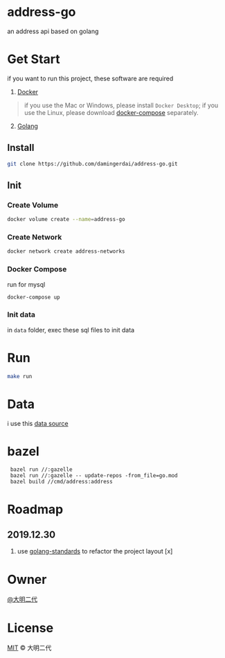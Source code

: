 # address-go
an address api based on golang

# Get Start

if you want to run this project, these software are required
1. [Docker](https://docs.docker.com/install/)
> if you use the Mac or Windows, please install `Docker Desktop`;
> if you use the Linux, please download [docker-compose](https://docs.docker.com/compose/install/) separately.
2. [Golang](https://golang.org/dl/)

## Install
```bash
git clone https://github.com/damingerdai/address-go.git
```

## Init

### Create Volume

```bash
docker volume create --name=address-go
```

### Create Network

```bash
docker network create address-networks
```

### Docker Compose

run for mysql
```bash
docker-compose up
```

### Init data

in `data` folder, exec these sql files to init data

# Run

```bash
make run
```

# Data
i use this [data source](https://github.com/wecatch/china_regions)

# bazel

```
 bazel run //:gazelle
 bazel run //:gazelle -- update-repos -from_file=go.mod
 bazel build //cmd/address:address
```

# Roadmap

## 2019.12.30
1. use [golang-standards](https://github.com/golang-standards/project-layout) to refactor the project layout [x]

# Owner

[@大明二代](https://github.com/damingerdai)

# License

[MIT](LICENSE) © 大明二代